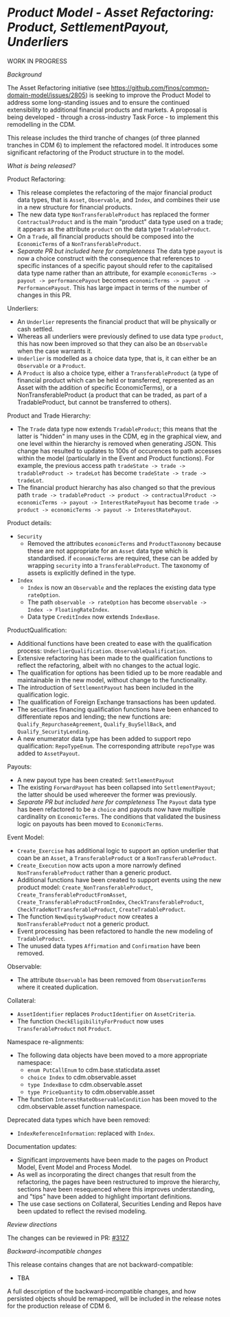 # _Product Model - Asset Refactoring: Product, SettlementPayout, Underliers_

WORK IN PROGRESS

_Background_

The Asset Refactoring initiative (see https://github.com/finos/common-domain-model/issues/2805) is seeking to improve the Product Model to address some long-standing issues and to ensure the continued extensibility to additional  financial products and markets.  A proposal is being developed - through a cross-industry Task Force - to implement this remodelling in the CDM.  

This release includes the third tranche of changes (of three planned tranches in CDM 6) to implement the refactored model. It introduces some significant refactoring of the Product structure in to the model.

_What is being released?_

Product Refactoring:
- This release completes the refactoring of the major financial product data types, that is `Asset`, `Observable`, and `Index`, and combines their use in a new structure for financial products.
- The new data type `NonTransferableProduct` has replaced the former `ContractualProduct` and is the main "product" data type used on a trade; it appears as the attribute `product` on the data type `TradableProduct`.
- On a `Trade`, all financial products should be composed into the `EconomicTerms` of a `NonTransferableProduct`.
- *Separate PR but included here for completeness* The data type `payout` is now a choice construct with the consequence that references to specific instances of a specific payout should refer to the capitalised data type name rather than an attribute, for example `economicTerms -> payout -> performancePayout` becomes `economicTerms -> payout -> PerformancePayout`. This has large impact in terms of the number of changes in this PR.

Underliers:
- An `Underlier` represents the financial product that will be physically or cash settled.
- Whereas all underliers were previously defined to use data type `product`, this has now been improved so that they can also be an `Observable` when the case warrants it.
- `Underlier` is modelled as a choice data type, that is, it can either be an `Observable` or a `Product`.
- A `Product` is also a choice type, either a `TransferableProduct` (a type of financial product which can be held or transferred, represented as an Asset with the addition of specific EconomicTerms), or a     NonTransferableProduct (a product that can be traded, as part of a TradableProduct, but cannot be transferred to others).

Product and Trade Hierarchy:
- The `Trade` data type now extends `TradableProduct`; this means that the latter is "hidden" in many uses in the CDM, eg in the graphical view, and one level within the hierarchy is removed when generating JSON.  This change has resulted to updates to 100s of occurences to path accesses within the model (particularly in the Event and Product functions).  For example, the previous access path `tradeState -> trade -> tradableProduct -> tradeLot` has become `tradeState -> trade -> tradeLot`. 
- The financial product hierarchy has also changed so that the previous path `trade -> tradableProduct -> product -> contractualProduct -> economicTerms -> payout -> InterestRatePayout` has become `trade -> product -> economicTerms -> payout -> InterestRatePayout`.

Product details:
- `Security`
  - Removed the attributes `economicTerms` and `ProductTaxonomy` because these are not appropriate for an `Asset` data type which is standardised. if `economicTerms` are required, these can be added by wrapping `security` into a `TransferableProduct`. The taxonomy of assets is explicitly defined in the type.
- `Index`
  - `Index` is now an `Observable` and the replaces the existing data type `rateOption`.
  - The path `observable -> rateOption` has become `observable -> Index -> FloatingRateIndex`.
  - Data type `CreditIndex` now extends `IndexBase`.

ProductQualification:
- Additional functions have been created to ease with the qualification process: `UnderlierQualification`. `ObservableQualification`.
- Extensive refactoring has been made to the qualification functions to reflect the refactoring, albeit with no changes to the actual logic.
- The qualification for options has been tidied up to be more readable and maintainable in the new model, without change to the functionality.
- The introduction of `SettlementPayout` has been included in the qualification logic.
- The qualification of Foreign Exchange transactions has been updated.
- The securities financing qualification functions have been enhanced to differentiate repos and lending; the new functions are: `Qualify_RepurchaseAgreement`, `Qualify_BuySellBack`, and `Qualify_SecurityLending`.
- A new enumerator data type has been added to support repo qualification: `RepoTypeEnum`.  The corresponding attribute `repoType` was added to `AssetPayout`.

Payouts:
- A new payout type has been created:  `SettlementPayout`
- The existing `ForwardPayout` has been collapsed into `SettlementPayout`; the latter should be used whereever the former was previously.
- *Separate PR but included here for completeness* The `Payout` data type has been refactored to be a `choice` and payouts now have multiple cardinality on `EconomicTerms`.  The conditions that validated the business logic on payouts has been moved to `EconomicTerms`.

Event Model:
- `Create_Exercise` has additional logic to support an option underlier that coan be an `Asset`, a `TransferableProduct` or a `NonTransferableProduct`.
- `Create_Execution` now acts upon a more narrowly defined `NonTransferableProduct` rather than a generic product.
- Additional functions have been created to support events using the new product model:  `Create_NonTransferableProduct`, `Create_TransferableProductFromAsset`, `Create_TransferableProductFromIndex`, `CheckTransferableProduct`, `CheckTradeNotTransferableProduct`, `CreateTradableProduct`.
- The function `NewEquitySwapProduct` now creates a `NonTransferableProduct` not a generic product.
- Event processing has been refactored to handle the new modeling of `TradableProduct`.
- The unused data types `Affirmation` and `Confirmation` have been removed.

Observable:
- The attribute `Observable` has been removed from `ObservationTerms` where it created duplication.

Collateral:
- `AssetIdentifier` replaces `ProductIdentifier` on `AssetCriteria`.
- The function `CheckEligibilityForProduct` now uses `TransferableProduct` not `Product`.

Namespace re-alignments:
- The following data objects have been moved to a more appropriate namespace:
  - `enum PutCallEnum` to cdm.base.staticdata.asset
  - `choice Index` to cdm.observable.asset
  - `type IndexBase` to cdm.observable.asset
  - `type PriceQuantity` to cdm.observable.asset
- The function `InterestRateObservableCondition` has been moved to the cdm.observable.asset function namespace.
 
Deprecated data types which have been removed:
- `IndexReferenceInformation`: replaced with `Index`.

Documentation updates:
- Significant improvements have been made to the pages on Product Model, Event Model and Process Model.
- As well as incorporating the direct changes that result from the refactoring, the pages have been restructured to improve the hierarchy, sections have been resequenced where this improves understanding, and "tips" have been added to highlight important definitions.
- The use case sections on Collateral, Securities Lending and Repos have been updated to reflect the revised modeling.

_Review directions_

The changes can be reviewed in PR: [#3127](https://github.com/finos/common-domain-model/pull/3127)

_Backward-incompatible changes_

This release contains changes that are not backward-compatible:
- TBA

A full description of the backward-incompatible changes, and how persisted objects should be remapped, will be included in the release notes for the production release of CDM 6.
